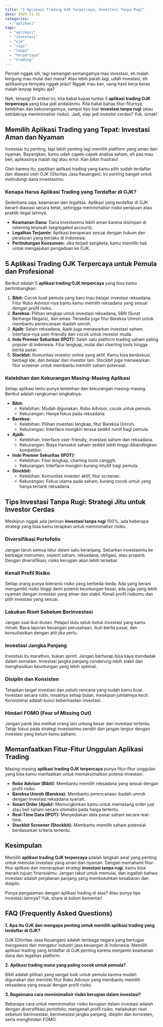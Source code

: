 ```yaml
---
title: "5 Aplikasi Trading OJK Terpercaya, Investasi Tanpa Rugi"
date: 2025-11-15
categories: 
  - "aplikasi"
tags: 
  - "aplikasi"
  - "investasi"
  - "ojk"
  - "rugi"
  - "tanpa"
  - "terpercaya"
  - "trading"
---
```


Pernah nggak sih, lagi semangat-semangatnya mau investasi, eh malah bingung mau mulai dari mana? Atau lebih parah lagi, udah investasi, eh aplikasinya ternyata nggak jelas? Nggak mau kan, uang hasil kerja keras malah lenyap begitu aja?

Nah, tenang! Di artikel ini, kita bakal kupas tuntas 5 **aplikasi trading OJK terpercaya** yang bisa jadi andalanmu. Kita bakal bahas fitur-fiturnya, kelebihan dan kekurangannya, sampai tips biar **investasi tanpa rugi** (atau setidaknya meminimalisir risiko). Jadi, siap jadi investor cerdas? Yuk, simak!

## Memilih Aplikasi Trading yang Tepat: Investasi Aman dan Nyaman

Investasi itu penting, tapi lebih penting lagi memilih platform yang aman dan nyaman. Bayangkan, kamu udah capek-capek analisa saham, eh pas mau beli, aplikasinya malah _lag_ atau error. Kan bikin frustrasi!

Oleh karena itu, pastikan aplikasi trading yang kamu pilih sudah terdaftar dan diawasi oleh OJK (Otoritas Jasa Keuangan). Ini penting banget untuk melindungi dana investasimu.

### Kenapa Harus Aplikasi Trading yang Terdaftar di OJK?

Sederhana saja: keamanan dan legalitas. Aplikasi yang terdaftar di OJK berarti diawasi secara ketat, sehingga meminimalisir risiko penipuan atau praktik ilegal lainnya.

- **Keamanan Dana:** Dana investasimu lebih aman karena disimpan di rekening terpisah (segregated account).
- **Legalitas Terjamin:** Aplikasi beroperasi sesuai dengan hukum dan peraturan yang berlaku di Indonesia.
- **Perlindungan Konsumen:** Jika terjadi sengketa, kamu memiliki hak untuk mengajukan pengaduan ke OJK.

## 5 Aplikasi Trading OJK Terpercaya untuk Pemula dan Profesional

Berikut adalah 5 **aplikasi trading OJK terpercaya** yang bisa kamu pertimbangkan:

1. **Bibit:** Cocok buat pemula yang baru mau belajar investasi reksadana. Fitur Robo Advisor-nya bantu kamu memilih reksadana yang sesuai dengan profil risiko.
2. **Bareksa:** Pilihan lengkap untuk investasi reksadana, SBN (Surat Berharga Negara), dan emas. Tersedia juga fitur Bareksa Umroh untuk membantu perencanaan ibadah umroh.
3. **Ajaib:** Selain reksadana, Ajaib juga menawarkan investasi saham. Interface-nya user-friendly dan cocok untuk investor muda.
4. **Indo Premier Sekuritas (IPOT):** Salah satu platform trading saham paling populer di Indonesia. Fitur lengkap, mulai dari charting tools hingga berita pasar.
5. **Stockbit:** Komunitas investor online yang aktif. Kamu bisa berdiskusi, berbagi ide, dan belajar dari investor lain. Stockbit juga menawarkan fitur screener untuk membantu memilih saham potensial.

### Kelebihan dan Kekurangan Masing-Masing Aplikasi

Setiap aplikasi tentu punya kelebihan dan kekurangan masing-masing. Berikut adalah rangkuman singkatnya:

- **Bibit:**
    - Kelebihan: Mudah digunakan, Robo Advisor, cocok untuk pemula.
    - Kekurangan: Hanya fokus pada reksadana.
- **Bareksa:**
    - Kelebihan: Pilihan investasi lengkap, fitur Bareksa Umroh.
    - Kekurangan: Interface mungkin terasa sedikit rumit bagi pemula.
- **Ajaib:**
    - Kelebihan: Interface user-friendly, investasi saham dan reksadana.
    - Kekurangan: Biaya transaksi saham sedikit lebih tinggi dibandingkan kompetitor.
- **Indo Premier Sekuritas (IPOT):**
    - Kelebihan: Fitur lengkap, charting tools canggih.
    - Kekurangan: Interface mungkin kurang intuitif bagi pemula.
- **Stockbit:**
    - Kelebihan: Komunitas investor aktif, fitur screener.
    - Kekurangan: Fokus utama pada saham, kurang cocok untuk yang hanya tertarik reksadana.

## Tips Investasi Tanpa Rugi: Strategi Jitu untuk Investor Cerdas

Meskipun nggak ada jaminan **investasi tanpa rugi** 100%, ada beberapa strategi yang bisa kamu terapkan untuk meminimalisir risiko:

### Diversifikasi Portofolio

Jangan taruh semua telur dalam satu keranjang. Sebarkan investasimu ke berbagai instrumen, seperti saham, reksadana, obligasi, atau properti. Dengan diversifikasi, risiko kerugian akan lebih tersebar.

### Kenali Profil Risiko

Setiap orang punya toleransi risiko yang berbeda-beda. Ada yang berani mengambil risiko tinggi demi potensi keuntungan besar, ada juga yang lebih nyaman dengan investasi yang aman dan stabil. Kenali profil risikomu dan pilih investasi yang sesuai.

### Lakukan Riset Sebelum Berinvestasi

Jangan asal ikut-ikutan. Pelajari dulu seluk-beluk investasi yang kamu minati. Baca laporan keuangan perusahaan, ikuti berita pasar, dan konsultasikan dengan ahli jika perlu.

### Investasi Jangka Panjang

Investasi itu marathon, bukan sprint. Jangan berharap bisa kaya mendadak dalam semalam. Investasi jangka panjang cenderung lebih stabil dan menghasilkan keuntungan yang lebih optimal.

### Disiplin dan Konsisten

Tetapkan target investasi dan patuhi rencana yang sudah kamu buat. Investasi secara rutin, misalnya setiap bulan, meskipun jumlahnya kecil. Konsistensi adalah kunci keberhasilan investasi.

### Hindari FOMO (Fear of Missing Out)

Jangan panik jika melihat orang lain untung besar dari investasi tertentu. Tetap fokus pada strategi investasimu sendiri dan jangan tergiur dengan investasi yang belum kamu pahami.

## Memanfaatkan Fitur-Fitur Unggulan Aplikasi Trading

Masing-masing **aplikasi trading OJK terpercaya** punya fitur-fitur unggulan yang bisa kamu manfaatkan untuk memaksimalkan potensi investasi.

- **Robo Advisor (Bibit):** Membantu memilih reksadana yang sesuai dengan profil risiko.
- **Bareksa Umroh (Bareksa):** Membantu perencanaan ibadah umroh dengan investasi reksadana syariah.
- **Smart Order (Ajaib):** Memungkinkan kamu untuk memasang order jual atau beli saham secara otomatis pada harga tertentu.
- **Real-Time Data (IPOT):** Menyediakan data pasar saham secara real-time.
- **Stockbit Screener (Stockbit):** Membantu memilih saham potensial berdasarkan kriteria tertentu.

## Kesimpulan

Memilih **aplikasi trading OJK terpercaya** adalah langkah awal yang penting untuk memulai investasi yang aman dan nyaman. Dengan memahami fitur-fitur aplikasi dan menerapkan strategi **investasi tanpa rugi**, kamu bisa meraih tujuan finansialmu. Jangan takut untuk memulai, dan ingatlah bahwa investasi adalah perjalanan panjang yang membutuhkan kesabaran dan disiplin.

Punya pengalaman dengan aplikasi trading di atas? Atau punya tips investasi lainnya? Yuk, share di kolom komentar!

## FAQ (Frequently Asked Questions)

**1\. Apa itu OJK dan mengapa penting untuk memilih aplikasi trading yang terdaftar di OJK?**

OJK (Otoritas Jasa Keuangan) adalah lembaga negara yang bertugas mengawasi dan mengatur industri jasa keuangan di Indonesia. Memilih aplikasi trading yang terdaftar di OJK penting karena menjamin keamanan dana dan legalitas platform.

**2\. Aplikasi trading mana yang paling cocok untuk pemula?**

Bibit adalah pilihan yang sangat baik untuk pemula karena mudah digunakan dan memiliki fitur Robo Advisor yang membantu memilih reksadana yang sesuai dengan profil risiko.

**3\. Bagaimana cara meminimalisir risiko kerugian dalam investasi?**

Beberapa cara untuk meminimalisir risiko kerugian dalam investasi adalah dengan diversifikasi portofolio, mengenali profil risiko, melakukan riset sebelum berinvestasi, berinvestasi jangka panjang, disiplin dan konsisten, serta menghindari FOMO.
